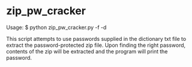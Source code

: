# zip_pw_cracker

Usage: $ python zip_pw_cracker.py -f <zipfile> -d <dictionarytxtfile>

This script attempts to use passwords supplied in the dictionary txt file to extract the password-protected zip file.
Upon finding the right password, contents of the zip will be extracted and the program will print the password.
